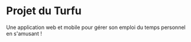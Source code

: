 # Projet du Turfu

Une application web et mobile pour gérer son emploi du temps personnel en s'amusant !
